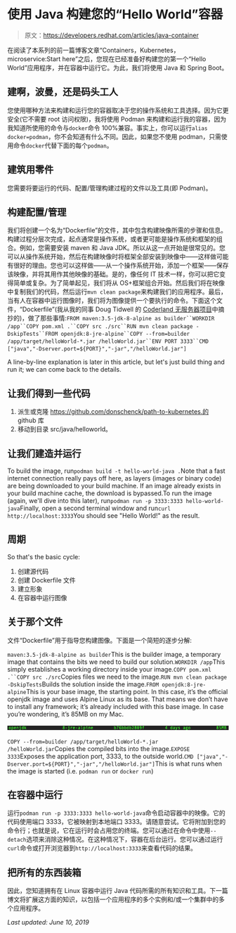 # 使用 Java 构建您的“Hello World”容器

> 原文：<https://developers.redhat.com/articles/java-container>

在阅读了本系列的前一篇博客文章“Containers，Kubernetes，microservice:Start here”之后，您现在已经准备好构建您的第一个“Hello World”应用程序，并在容器中运行它。为此，我们将使用 Java 和 Spring Boot。

## 建啊，波曼，还是码头工人

您使用哪种方法来构建和运行您的容器取决于您的操作系统和工具选择。因为它更安全(它不需要 root 访问权限)，我将使用 Podman 来构建和运行我的容器，因为我知道所使用的命令与`docker`命令 100%兼容。事实上，你可以运行`alias docker=podman`，你不会知道有什么不同。因此，如果您不使用 podman，只需使用命令`docker`代替下面的每个`podman`。

## 建筑用零件

您需要将要运行的代码、配置/管理构建过程的文件以及工具(即 Podman)。

## 构建配置/管理

我们将创建一个名为“Dockerfile”的文件，其中包含构建映像所需的步骤和信息。构建过程分层次完成，起点通常是操作系统，或者更可能是操作系统和框架的组合。例如，您需要安装 maven 和 Java JDK。所以从这一点开始是很常见的。您可以从操作系统开始，然后在构建映像时将框架全部安装到映像中——这样做可能有很好的理由。您也可以这样做——从一个操作系统开始，添加一个框架——保存该映像，并将其用作其他映像的基础。是的，像任何 IT 技术一样，你可以把它变得简单或复杂。为了简单起见，我们将从 OS+框架组合开始。然后我们将在映像中复制我们的代码，然后运行`mvn clean package`来构建我们的应用程序。最后，当有人在容器中运行图像时，我们将为图像提供一个要执行的命令。下面这个文件，“Dockerfile”(我从我的同事 Doug Tidwell 的 [Coderland 无服务器项目](https://developers.redhat.com/coderland/serverless/)中摘抄的)，做了那些事情:`FROM maven:3.5-jdk-8-alpine as builder``WORKDIR /app``COPY pom.xml .``COPY src ./src``RUN mvn clean package -DskipTests``FROM openjdk:8-jre-alpine``COPY --from=builder /app/target/helloWorld-*.jar /helloWorld.jar``ENV PORT 3333``CMD ["java","-Dserver.port=${PORT}","-jar","/helloWorld.jar"]`

A line-by-line explanation is later in this article, but let's just build thing and run it; we can come back to the details.

## 让我们得到一些代码

1.  派生或克隆 https://github.com/donschenck/path-to-kubernetes.的 github 库
2.  移动到目录 src/java/helloworld。

## 让我们建造并运行

To build the image, run`podman build -t hello-world-java .`Note that a fast internet connection really pays off here, as layers (images or binary code) are being downloaded to your build machine. If an image already exists in your build machine cache, the download is bypassed.To run the image (again, we'll dive into this later), run`podman run -p 3333:3333 hello-world-java`Finally, open a second terminal window and run`curl http://localhost:3333`You should see "Hello World!" as the result.

## 周期

So that's the basic cycle:

1.  创建源代码
2.  创建 Dockerfile 文件
3.  建立形象
4.  在容器中运行图像

## 关于那个文件

文件“Dockerfile”用于指导您构建图像。下面是一个简短的逐步分解:

`maven:3.5-jdk-8-alpine as builder`This is the builder image, a temporary image that contains the bits we need to build our solution.`WORKDIR /app`This simply establishes a working directory inside your image.`COPY pom.xml .``COPY src ./src`Copies files we need to the image.`RUN mvn clean package -DskipTests`Builds the solution inside the image.`FROM openjdk:8-jre-alpine`This is your base image, the starting point. In this case, it’s the official openjdk image and uses Alpine Linux as its base. That means we don’t have to install any framework; it’s already included with this base image. In case you’re wondering, it’s 85MB on my Mac.

![](img/8fafc0fe52266b3c9bb8bcb425ee7617.png)

`COPY --from=builder /app/target/helloWorld-*.jar /helloWorld.jar`Copies the compiled bits into the image.`EXPOSE 3333`Exposes the application port, 3333, to the outside world.`CMD ["java","-Dserver.port=${PORT}","-jar","/helloWorld.jar"]`This is what runs when the image is started (i.e. `podman run` or `docker run`)

## 在容器中运行

运行`podman run -p 3333:3333 hello-world-java`命令启动容器中的映像。它的代码使用端口 3333，它被映射到本地端口 3333。请随意尝试。它将附加到您的命令行；也就是说，它在运行时会占用您的终端。您可以通过在命令中使用`--detach`选项来消除这种情况。在这种情况下，容器在后台运行。您可以通过运行`curl`命令或打开浏览器到`http://localhost:3333`来查看代码的结果。

## 把所有的东西装箱

因此，您知道拥有在 Linux 容器中运行 Java 代码所需的所有知识和工具。下一篇博文将扩展这方面的知识，以包括一个应用程序的多个实例和/或一个集群中的多个应用程序。

*Last updated: June 10, 2019*